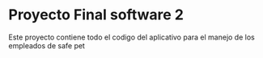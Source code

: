 # Proyecto Final software 2
Este proyecto contiene todo el codigo del aplicativo para el manejo de los empleados de safe pet